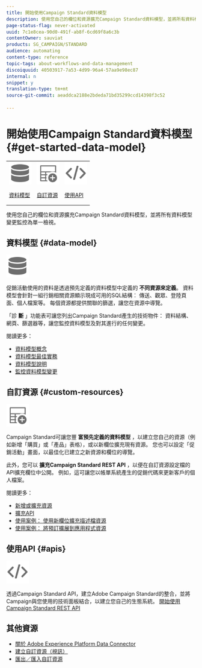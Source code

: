 ```yaml
---
title: 開始使用Campaign Standard資料模型
description: 使用您自己的欄位和資源擴充Campaign Standard資料模型，並將所有資料模型變更監控為單一檢視。
page-status-flag: never-activated
uuid: 7c1e8cea-90d0-491f-ab8f-6cd69f8a6c3b
contentOwner: sauviat
products: SG_CAMPAIGN/STANDARD
audience: automating
content-type: reference
topic-tags: about-workflows-and-data-management
discoiquuid: 40503917-7a53-4d99-96a4-57aa9e98ec87
internal: n
snippet: y
translation-type: tm+mt
source-git-commit: aeaddca2188e2bdeda71bd35299ccd14398f3c52

---
```



# 開始使用Campaign Standard資料模型 {#get-started-data-model}

<table>
<tr>
<td><img src="assets/do-not-localize/icon_datamodel.svg" width="60px"><p><a href="#data-model">資料模型</a></p></td>
<td><img src="assets/do-not-localize/icon_custom.svg" width="60px"><p><a href="#custom-resources">自訂資源</a></p></td><td><img src="assets/do-not-localize/icon_api.svg" width="60px"><p><a href="#custom-resources">使用API</a></p></td></tr>
</table>

使用您自己的欄位和資源擴充Campaign Standard資料模型，並將所有資料模型變更監控為單一檢視。

## 資料模型 {#data-model}

<img src="assets/do-not-localize/icon_datamodel.svg" width="60px">

促銷活動使用的資料是透過預先定義的資料模型中定義的 **不同資源來定義**。 資料模型會針對一組行銷相關資源顯示現成可用的SQL結構： 傳送、觀眾、登陸頁面、個人檔案等。 每個資源都提供關聯的篩選，讓您在資源中導覽。

「診 **斷** 」功能表可讓您列出Campaign Standard產生的技術物件： 資料結構、網頁、篩選器等，讓您監控資料模型及對其進行的任何變更。

閱讀更多：

* [資料模型概念](../../developing/using/data-model-concepts.md)
* [資料模型最佳實務](../../developing/using/data-model-best-practices.md)
* [資料模型說明](../../developing/using/datamodel-introduction.md)
* [監控資料模型變更](../../developing/using/monitoring-data-model-changes.md)

## 自訂資源 {#custom-resources}

<img src="assets/do-not-localize/icon_custom.svg" width="60px">

Campaign Standard可讓您豐 **富預先定義的資料模型** ，以建立您自己的資源（例如新增「購買」或「產品」表格），或以新欄位擴充現有資源。 您也可以設定「促銷活動」畫面，以最佳化已建立之新資源和欄位的導覽。

此外，您可以 **擴充Campaign Standard REST API** ，以便在自訂資源設定檔的API擴充欄位中公開。 例如，這可讓您以帳單系統產生的促銷代碼來更新客戶的個人檔案。

閱讀更多：

* [新增或擴充資源](../../developing/using/key-steps-to-add-a-resource.md)
* [擴充API](../../developing/using/about-extending-the-api.md)
* [使用案例： 使用新欄位擴充描述檔資源](../../developing/using/extending-the-profile-resource-with-a-new-field.md)
* [使用案例： 將預訂擴展到應用程式資源](../../developing/using/extending-the-subscriptions-to-an-application-resource.md)

## 使用API {#apis}

<img src="assets/do-not-localize/icon_api.svg" width="60px">

透過Campaign Standard API，建立Adobe Campaign Standard的整合，並將Campaign與您使用的技術面板結合，以建立您自己的生態系統。 [開始使用Campaign Standard REST API](../../api/using/about-campaign-standard-apis.md)

## 其他資源

* [關於 Adobe Experience Platform Data Connector](../../developing/using/aep-about-data-connector.md)
* [建立自訂資源（視訊）](https://docs.adobe.com/content/help/en/campaign-standard-learn/tutorials/developing/custom-resources-develop/creating-custom-resources.html)
* [匯出／匯入自訂資源](https://helpx.adobe.com/campaign/kb/acs-get-started-with-cusres.html)
